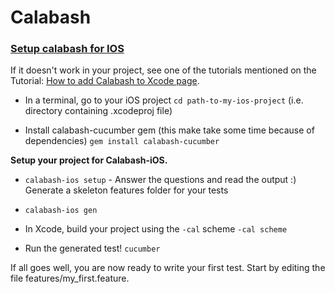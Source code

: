# Calabash
### [Setup calabash for IOS](https://github.com/calabash/calabash-ios/wiki/calabash-ios-setup#setup-fast-track) 


If it doesn't work in your project, see one of the tutorials mentioned on the Tutorial: [How to add Calabash to Xcode page](https://github.com/calabash/calabash-ios/wiki/Tutorial%3A-How-to-add-Calabash-to-Xcode).

- In a terminal, go to your iOS project
  ```cd path-to-my-ios-project``` (i.e. directory containing .xcodeproj file)

- Install calabash-cucumber gem (this make take some time because of dependencies)
  ```gem install calabash-cucumber```

**Setup your project for Calabash-iOS.**

- ```calabash-ios setup``` -  Answer the questions and read the output :)
  Generate a skeleton features folder for your tests

- ```calabash-ios gen```

- In Xcode, build your project using the ```-cal``` scheme
```-cal scheme```

- Run the generated test!
```cucumber```

If all goes well, you are now ready to write your first test. Start by editing the file features/my_first.feature.

###
